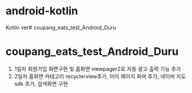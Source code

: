 # android-kotlin

Kotlin ver# coupang_eats_test_Android_Duru
# coupang_eats_test_Android_Duru
1. 1일차
회원가입 화면구현 및 홈화면 viewpager2로 자동 광고 출력 기능 추가
2. 2일차
홈화면 카테고리 recyclerview추가, 마이 페이지 화며 추가, 네이버 지도 sdk 추가, 검색화면 구현
